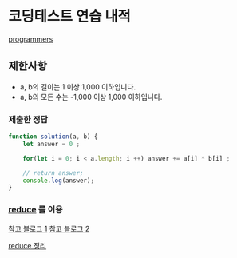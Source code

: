 # 코딩테스트 연습 내적

[programmers](https://programmers.co.kr/learn/courses/30/lessons/70128)

## 제한사항
- a, b의 길이는 1 이상 1,000 이하입니다.
- a, b의 모든 수는 -1,000 이상 1,000 이하입니다.

### 제출한 정답
```js
function solution(a, b) {
    let answer = 0 ;

    for(let i = 0; i < a.length; i ++) answer += a[i] * b[i] ;

    // return answer;
    console.log(answer);
}
```

### [reduce](https://developer.mozilla.org/ko/docs/Web/JavaScript/Reference/Global_Objects/Array/reduce) 를 이용

[참고 블로그 1](https://velog.io/@ansrjsdn/%ED%94%84%EB%A1%9C%EA%B7%B8%EB%9E%98%EB%A8%B8%EC%8A%A4-Level-1-%EB%82%B4%EC%A0%81-javascript)
[참고 블로그 2](https://jsikim1.tistory.com/150)

[reduce 정리](https://github.com/ppotatoG/TIL/tree/master/js/array/reduce)